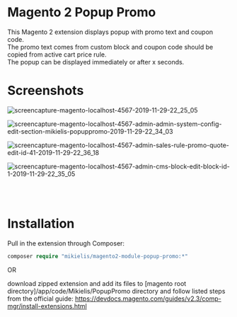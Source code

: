 
# Magento 2 Popup Promo

This Magento 2 extension displays popup with promo text and coupon code.<br />
The promo text comes from custom block and coupon code should be copied from active cart price rule.<br />
The popup can be displayed immediately or after x seconds.

# Screenshots
![screencapture-magento-localhost-4567-2019-11-29-22_25_05](https://user-images.githubusercontent.com/7327076/69890955-532f8000-12f9-11ea-8df6-fac6fb124301.png)

![screencapture-magento-localhost-4567-admin-admin-system-config-edit-section-mikielis-popuppromo-2019-11-29-22_34_03](https://user-images.githubusercontent.com/7327076/69890954-5296e980-12f9-11ea-84f6-82327321781d.png)

![screencapture-magento-localhost-4567-admin-sales-rule-promo-quote-edit-id-41-2019-11-29-22_36_18](https://user-images.githubusercontent.com/7327076/69890956-532f8000-12f9-11ea-897c-1e127aec8ec2.png)

![screencapture-magento-localhost-4567-admin-cms-block-edit-block-id-1-2019-11-29-22_35_05](https://user-images.githubusercontent.com/7327076/69890957-532f8000-12f9-11ea-9729-63a2c7bfd425.png)

<br /><br />
 
# Installation

Pull in the extension through Composer:

```php
composer require "mikielis/magento2-module-popup-promo:*"
```

OR<br />

download zipped extension and add its files to [magento root directory]/app/code/Mikielis/PopupPromo directory and follow listed steps from the official guide:
https://devdocs.magento.com/guides/v2.3/comp-mgr/install-extensions.html
